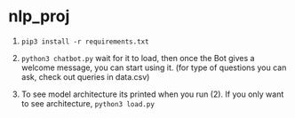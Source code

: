 # nlp_proj
 1. `pip3 install -r requirements.txt`
 2. `python3 chatbot.py`
 wait for it to load, then once the Bot gives a welcome message, you can start using it.
 (for type of questions you can ask, check out queries in data.csv)
 
 3. To see model architecture
 its printed when you run (2). If you only want to see architecture, 
 `python3 load.py`
